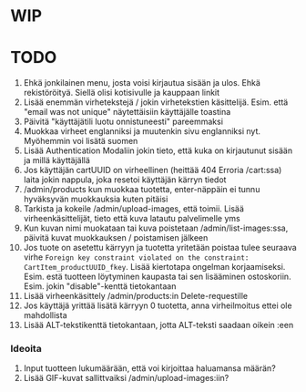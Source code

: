 # WIP

# TODO

1. Ehkä jonkilainen menu, josta voisi kirjautua sisään ja ulos. Ehkä rekistöröityä. Siellä olisi kotisivulle ja kauppaan linkit
2. Lisää enemmän virhetekstejä / jokin virhetekstien käsittelijä. Esim. että "email was not unique" näytettäisiin käyttäjälle toastina
3. Päivitä "käyttäjätili luotu onnistuneesti" pareemmaksi
4. Muokkaa virheet englanniksi ja muutenkin sivu englanniksi nyt. Myöhemmin voi lisätä suomen
5. Lisää Authentication Modaliin jokin tieto, että kuka on kirjautunut sisään ja millä käyttäjällä
6. Jos käyttäjän cartUUID on virheellinen (heittää 404 Erroria /cart:ssa) laita jokin nappula, joka resetoi käyttäjän kärryn tiedot
7. /admin/products kun muokkaa tuotetta, enter-näppäin ei tunnu hyväksyvän muokkauksia kuten pitäisi
8. Tarkista ja kokeile /admin/upload-images, että toimii. Lisää virheenkäsittelijät, tieto että kuva latautu palvelimelle yms
9. Kun kuvan nimi muokataan tai kuva poistetaan /admin/list-images:ssa, päivitä kuvat muokkauksen / poistamisen jälkeen
10. Jos tuote on asetettu kärryyn ja tuotetta yritetään poistaa tulee seuraava virhe `Foreign key constraint violated on the constraint: CartItem_productUUID_fkey`. Lisää kiertotapa ongelman korjaamiseksi. Esim. estä tuotteen löytyminen kaupasta tai sen lisääminen ostoskoriin. Esim. jokin "disable"-kenttä tietokantaan
11. Lisää virheenkäsittely /admin/products:in Delete-requestille
12. Jos käyttäjä yrittää lisätä kärryyn 0 tuotetta, anna virheilmoitus ettei ole mahdollista
13. Lisää ALT-tekstikenttä tietokantaan, jotta ALT-teksti saadaan oikein <Image>:een

### Ideoita

1. Input tuotteen lukumäärään, että voi kirjoittaa haluamansa määrän?
2. Lisää GIF-kuvat sallittvaiksi /admin/upload-images:iin?
